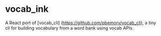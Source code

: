 # vocab_ink
 A React port of [vocab_cli] (https://github.com/pbemory/vocab_cli), a tiny cli for building vocabulary from a word bank using vocab APIs.
